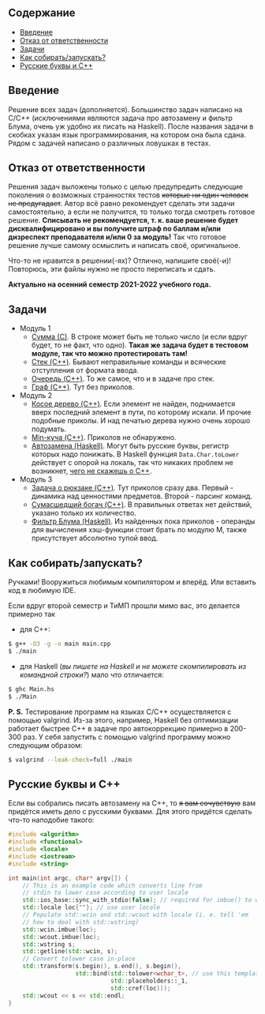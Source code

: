 ## Содержание

* [Введение](#введение)
* [Отказ от ответственности](#отказ-от-ответственности)
* [Задачи](#задачи)
* [Как собирать/запускать?](#как-собиратьзапускать)
* [Русские буквы и C++](#русские-буквы-и-c)

## Введение

Решение всех задач (дополняется). Большинство задач написано на C/C++ (исключениями являются задача про автозамену и фильтр Блума, очень уж удобно их писать на Haskell). После названия задачи в скобках указан язык программирования, на котором она была сдана. Рядом с задачей написано о различных ловушках в тестах.

## Отказ от ответственности

Решения задач выложены только с целью предупредить следующие поколения о возможных странностях тестов ~~которые ни один человек не предугадает~~. Автор всё равно рекомендует сделать эти задачи самостоятельно, а если не получится, то только тогда смотреть готовое решение. __Списывать не рекомендуется, т. к. ваше решение будет дисквалифицировано и вы получите штраф по баллам и/или дизреспект преподавателя и/или 0 за модуль!__ Так что готовое решение лучше самому осмыслить и написать своё, оригинальное.

Что-то не нравится в решении(-ях)? Отлично, напишите своё(-и)! Повторюсь, эти файлы нужно не просто переписать и сдать.

__Актуально на осенний семестр 2021-2022 учебного года.__

## Задачи

* Модуль 1
    * [Сумма (С)](module1/sum/main.c).
        В строке может быть не только число (и если вдруг будет, то не факт, что одно). __Такая же задача будет в тестовом модуле, так что можно протестировать там!__
    * [Стек (C++)](module1/stack/main.cpp).
        Бывают неправильные команды и всяческие отступления от формата ввода.
    * [Очередь (C++)](module1/queue/main.cpp).
        То же самое, что и в задаче про стек.
    * [Граф (C++)](module1/graph/main.cpp).
        Тут без приколов.
* Модуль 2
    * [Косое дерево (C++)](module2/splay_tree/main.cpp).
        Если элемент не найден, поднимается вверх последний элемент в пути, по которому искали. И прочие подобные приколы. И над печатью дерева нужно очень хорошо подумать.
    * [Min-куча (C++)](module2/min_heap/main.cpp).
        Приколов не обнаружено.
    * [Автозамена (Haskell)](module2/autocorrection/Main.hs).
        Могут быть русские буквы, регистр которых надо понижать. В Haskell функция `Data.Char.toLower` действует с опорой на локаль, так что никаких проблем не возникнет, [чего не скажешь о C++](#русские-буквы-и-c).
* Модуль 3
    * [Задача о рюкзаке (C++)](module3/knapsack/main.cpp).
        Тут приколов сразу два. Первый - динамика над ценностями предметов. Второй - парсинг команд.
    * [Сумасшедший богач (C++)](module3/greedy/main.cpp).
        В правильных ответах нет действий, указано только их количество.
    * [Фильтр Блума (Haskell)](module3/bloom_filter/Main.hs).
        Из найденных пока приколов - операнды для вычисления хэш-функции стоит брать по модулю M, также присутствует абсолютно тупой ввод.

## Как собирать/запускать?

Ручками! Вооружиться любимым компилятором и вперёд. Или вставить код в любимую IDE.

Если вдруг второй семестр и ТиМП прошли мимо вас, это делается примерно так 

* для C++:

```bash
$ g++ -O3 -g -o main main.cpp
$ ./main
```

* для Haskell (_вы пишете на Haskell и не можете скомпилировать из командной строки?_) мало что отличается:

```bash
$ ghc Main.hs
$ ./Main
```

__P. S.__ Тестирование программ на языках C/C++ осуществляется с помощью valgrind. Из-за этого, например, Haskell без оптимизации работает быстрее C++ в задаче про автокоррекцию примерно в 200-300 раз. У себя запустить с помощью valgrind программу можно следующим образом:

```bash
$ valgrind --leak-check=full ./main
```

## Русские буквы и C++

Если вы собрались писать автозамену на C++, то ~~я вам сочувствую~~ вам придётся иметь дело с русскими буквами. Для этого придётся сделать что-то наподобие такого:

```cpp
#include <algorithm>
#include <functional>
#include <locale>
#include <iostream>
#include <string>

int main(int argc, char* argv[]) {
    // This is an example code which converts line from
    // stdin to lower case according to user locale
    std::ios_base::sync_with_stdio(false); // required for imbue() to work as intended
    std::locale loc{""}; // use user locale
    // Populate std::wcin and std::wcout with locale (i. e. tell 'em
    // how to deal with std::wstring)
    std::wcin.imbue(loc);
    std::wcout.imbue(loc);
    std::wstring s;
    std::getline(std::wcin, s);
    // Convert tolower case in-place
    std::transform(s.begin(), s.end(), s.begin(),
                   std::bind(std::tolower<wchar_t>, // use this template from <locale>
                             std::placeholders::_1,
                             std::cref(loc)));
    std::wcout << s << std::endl;
}
```
